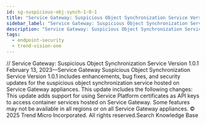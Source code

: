 ```yaml
---
id: sg-suspicious-obj-synch-1-0-1
title: "Service Gateway: Suspicious Object Synchronization Service Version 1.0.1"
sidebar_label: "Service Gateway: Suspicious Object Synchronization Service Version 1.0.1"
description: "Service Gateway: Suspicious Object Synchronization Service Version 1.0.1"
tags:
  - endpoint-security
  - trend-vision-one
---
```


/*<![CDATA[*/ $('#title').html($('meta[name=map-description]').attr('content')); /*]]>*/ Service Gateway: Suspicious Object Synchronization Service Version 1.0.1 February 13, 2023—Service Gateway Suspicious Object Synchronization Service Version 1.0.1 includes enhancements, bug fixes, and security updates for the suspicious object synchronization service hosted on Service Gateway appliances. This update includes the following changes: This update adds support for using Service Platform certificates as API keys to access container services hosted on Service Gateway. Some features may not be available in all regions or on all Service Gateway appliances. © 2025 Trend Micro Incorporated. All rights reserved.Search Knowledge Base